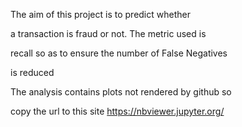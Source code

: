 The aim of this project is to predict whether 

a transaction is fraud or not. The metric used is 

recall so as to ensure the number of False Negatives 

is reduced

The analysis contains plots not rendered by github so

copy the url to this site https://nbviewer.jupyter.org/
